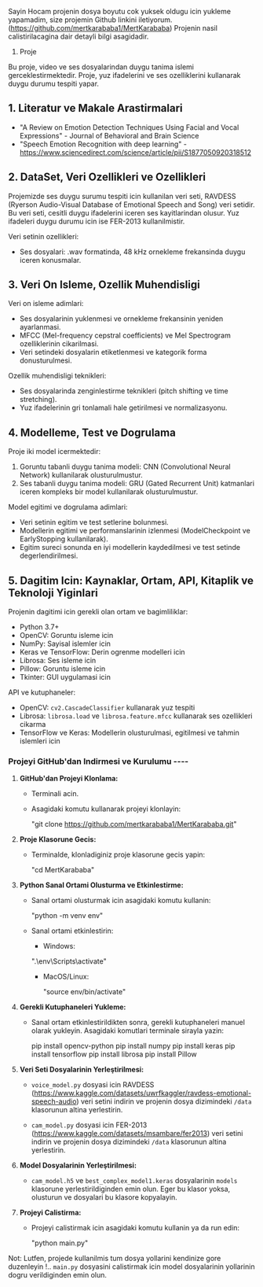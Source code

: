 Sayin Hocam projenin dosya boyutu cok yuksek oldugu icin yukleme yapamadim, size projemin Github linkini iletiyorum. (https://github.com/mertkarababa1/MertKarababa)
Projenin nasil calistirilacagina dair detayli bilgi asagidadir.

1. Proje 

Bu proje, video ve ses dosyalarindan duygu tanima islemi gerceklestirmektedir. Proje, yuz ifadelerini ve ses ozelliklerini kullanarak duygu durumu tespiti yapar.

## 1. Literatur ve Makale Arastirmalari

- "A Review on Emotion Detection Techniques Using Facial and Vocal Expressions" - Journal of Behavioral and Brain Science
- "Speech Emotion Recognition with deep learning" - https://www.sciencedirect.com/science/article/pii/S1877050920318512

## 2. DataSet, Veri Ozellikleri ve Ozellikleri

Projemizde ses duygu surumu tespiti icin kullanilan veri seti, RAVDESS (Ryerson Audio-Visual Database of Emotional Speech and Song) veri setidir. Bu veri seti, cesitli duygu ifadelerini iceren ses kayitlarindan olusur. Yuz ifadeleri duygu durumu icin ise FER-2013 kullanilmistir.

Veri setinin ozellikleri:

- Ses dosyalari: .wav formatinda, 48 kHz ornekleme frekansinda duygu iceren konusmalar.

## 3. Veri On Isleme, Ozellik Muhendisligi

Veri on isleme adimlari:
- Ses dosyalarinin yuklenmesi ve ornekleme frekansinin yeniden ayarlanmasi.
- MFCC (Mel-frequency cepstral coefficients) ve Mel Spectrogram ozelliklerinin cikarilmasi.
- Veri setindeki dosyalarin etiketlenmesi ve kategorik forma donusturulmesi.

Ozellik muhendisligi teknikleri:
- Ses dosyalarinda zenginlestirme teknikleri (pitch shifting ve time stretching).
- Yuz ifadelerinin gri tonlamali hale getirilmesi ve normalizasyonu.

## 4. Modelleme, Test ve Dogrulama

Proje iki model icermektedir:
1. Goruntu tabanli duygu tanima modeli: CNN (Convolutional Neural Network) kullanilarak olusturulmustur.
2. Ses tabanli duygu tanima modeli: GRU (Gated Recurrent Unit) katmanlari iceren kompleks bir model kullanilarak olusturulmustur.

Model egitimi ve dogrulama adimlari:
- Veri setinin egitim ve test setlerine bolunmesi.
- Modellerin egitimi ve performanslarinin izlenmesi (ModelCheckpoint ve EarlyStopping kullanilarak).
- Egitim sureci sonunda en iyi modellerin kaydedilmesi ve test setinde degerlendirilmesi.

## 5. Dagitim Icin: Kaynaklar, Ortam, API, Kitaplik ve Teknoloji Yiginlari

Projenin dagitimi icin gerekli olan ortam ve bagimliliklar:
- Python 3.7+
- OpenCV: Goruntu isleme icin
- NumPy: Sayisal islemler icin
- Keras ve TensorFlow: Derin ogrenme modelleri icin
- Librosa: Ses isleme icin
- Pillow: Goruntu isleme icin
- Tkinter: GUI uygulamasi icin

API ve kutuphaneler:
- OpenCV: `cv2.CascadeClassifier` kullanarak yuz tespiti
- Librosa: `librosa.load` ve `librosa.feature.mfcc` kullanarak ses ozellikleri cikarma
- TensorFlow ve Keras: Modellerin olusturulmasi, egitilmesi ve tahmin islemleri icin

### Projeyi GitHub'dan Indirmesi ve Kurulumu ----

1. **GitHub'dan Projeyi Klonlama:**
   - Terminali acin.
   - Asagidaki komutu kullanarak projeyi klonlayin:
     
     "git clone https://github.com/mertkarababa1/MertKarababa.git"
     

2. **Proje Klasorune Gecis:**
   - Terminalde, klonladiginiz proje klasorune gecis yapin:
     
     "cd MertKarababa"
    

3. **Python Sanal Ortami Olusturma ve Etkinlestirme:**
   - Sanal ortami olusturmak icin asagidaki komutu kullanin:
    
     "python -m venv env"
    
   - Sanal ortami etkinlestirin:
     - Windows:
       
      ".\env\Scripts\activate"
       
     - MacOS/Linux:
      
       "source env/bin/activate"
       

4. **Gerekli Kutuphaneleri Yukleme:**
   - Sanal ortam etkinlestirildikten sonra, gerekli kutuphaneleri manuel olarak yukleyin. Asagidaki komutlari terminale sirayla yazin:
     
     pip install opencv-python
     pip install numpy
     pip install keras
     pip install tensorflow
     pip install librosa
     pip install Pillow
    

5. **Veri Seti Dosyalarinin Yerleştirilmesi:**
   - `voice_model.py` dosyasi icin RAVDESS (https://www.kaggle.com/datasets/uwrfkaggler/ravdess-emotional-speech-audio) veri setini indirin ve projenin dosya dizimindeki `/data` klasorunun altina yerlestirin.

   - `cam_model.py` dosyasi icin FER-2013 (https://www.kaggle.com/datasets/msambare/fer2013) veri setini indirin ve projenin dosya dizimindeki `/data` klasorunun altina yerlestirin.

6. **Model Dosyalarinin Yerleştirilmesi:**
   - `cam_model.h5` ve `best_complex_model1.keras` dosyalarinin `models` klasorune yerlestirildiginden emin olun. Eger bu klasor yoksa, olusturun ve dosyalari bu klasore kopyalayin.

7. **Projeyi Calistirma:**

   - Projeyi calistirmak icin asagidaki komutu kullanin ya da run edin:

     "python main.py"
    

Not: Lutfen, projede kullanilmis tum dosya yollarini kendinize gore duzenleyin !.. `main.py` dosyasini calistirmak icin model dosyalarinin yollarinin dogru verildiginden emin olun.
